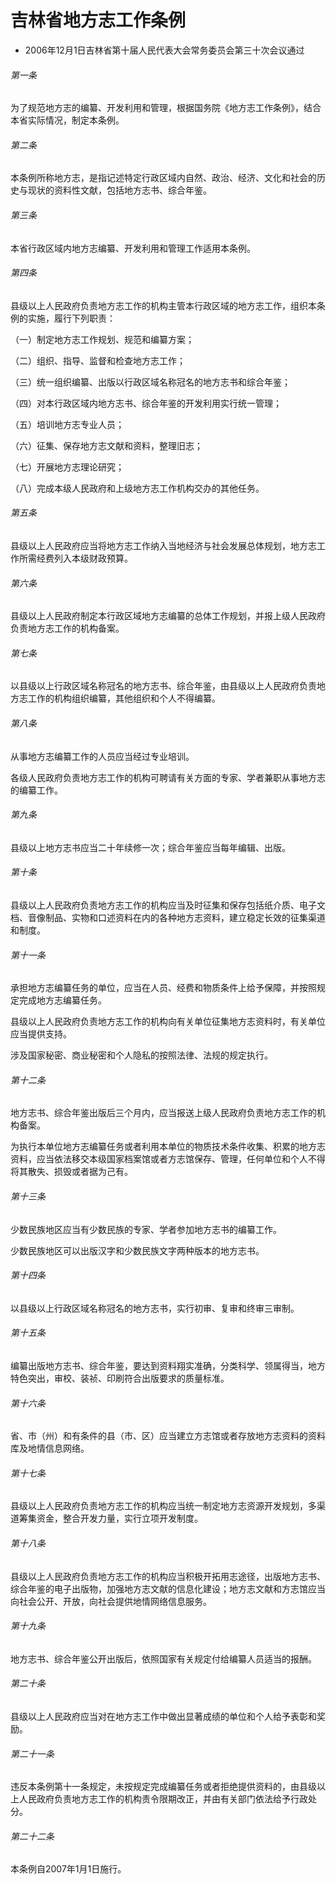 # 吉林省地方志工作条例

- 2006年12月1日吉林省第十届人民代表大会常务委员会第三十次会议通过

<!-- INFO END -->

###### 第一条

为了规范地方志的编纂、开发利用和管理，根据国务院《地方志工作条例》，结合本省实际情况，制定本条例。

###### 第二条

本条例所称地方志，是指记述特定行政区域内自然、政治、经济、文化和社会的历史与现状的资料性文献，包括地方志书、综合年鉴。

###### 第三条

本省行政区域内地方志编纂、开发利用和管理工作适用本条例。

###### 第四条

县级以上人民政府负责地方志工作的机构主管本行政区域的地方志工作，组织本条例的实施，履行下列职责：

（一）制定地方志工作规划、规范和编纂方案；

（二）组织、指导、监督和检查地方志工作；

（三）统一组织编纂、出版以行政区域名称冠名的地方志书和综合年鉴；

（四）对本行政区域内地方志书、综合年鉴的开发利用实行统一管理；

（五）培训地方志专业人员；

（六）征集、保存地方志文献和资料，整理旧志；

（七）开展地方志理论研究；

（八）完成本级人民政府和上级地方志工作机构交办的其他任务。

###### 第五条

县级以上人民政府应当将地方志工作纳入当地经济与社会发展总体规划，地方志工作所需经费列入本级财政预算。

###### 第六条

县级以上人民政府制定本行政区域地方志编纂的总体工作规划，并报上级人民政府负责地方志工作的机构备案。

###### 第七条

以县级以上行政区域名称冠名的地方志书、综合年鉴，由县级以上人民政府负责地方志工作的机构组织编纂，其他组织和个人不得编纂。

###### 第八条

从事地方志编纂工作的人员应当经过专业培训。

各级人民政府负责地方志工作的机构可聘请有关方面的专家、学者兼职从事地方志的编纂工作。

###### 第九条

县级以上地方志书应当二十年续修一次；综合年鉴应当每年编辑、出版。

###### 第十条

县级以上人民政府负责地方志工作的机构应当及时征集和保存包括纸介质、电子文档、音像制品、实物和口述资料在内的各种地方志资料，建立稳定长效的征集渠道和制度。

###### 第十一条

承担地方志编纂任务的单位，应当在人员、经费和物质条件上给予保障，并按照规定完成地方志编纂任务。

县级以上人民政府负责地方志工作的机构向有关单位征集地方志资料时，有关单位应当提供支持。

涉及国家秘密、商业秘密和个人隐私的按照法律、法规的规定执行。

###### 第十二条

地方志书、综合年鉴出版后三个月内，应当报送上级人民政府负责地方志工作的机构备案。

为执行本单位地方志编纂任务或者利用本单位的物质技术条件收集、积累的地方志资料，应当依法移交本级国家档案馆或者方志馆保存、管理，任何单位和个人不得将其散失、损毁或者据为己有。

###### 第十三条

少数民族地区应当有少数民族的专家、学者参加地方志书的编纂工作。

少数民族地区可以出版汉字和少数民族文字两种版本的地方志书。

###### 第十四条

以县级以上行政区域名称冠名的地方志书，实行初审、复审和终审三审制。

###### 第十五条

编纂出版地方志书、综合年鉴，要达到资料翔实准确，分类科学、领属得当，地方特色突出，审校、装祯、印刷符合出版要求的质量标准。

###### 第十六条

省、市（州）和有条件的县（市、区）应当建立方志馆或者存放地方志资料的资料库及地情信息网络。

###### 第十七条

县级以上人民政府负责地方志工作的机构应当统一制定地方志资源开发规划，多渠道筹集资金，整合开发力量，实行立项开发制度。

###### 第十八条

县级以上人民政府负责地方志工作的机构应当积极开拓用志途径，出版地方志书、综合年鉴的电子出版物，加强地方志文献的信息化建设；地方志文献和方志馆应当向社会公开、开放，向社会提供地情网络信息服务。

###### 第十九条

地方志书、综合年鉴公开出版后，依照国家有关规定付给编纂人员适当的报酬。

###### 第二十条

县级以上人民政府应当对在地方志工作中做出显著成绩的单位和个人给予表彰和奖励。

###### 第二十一条

违反本条例第十一条规定，未按规定完成编纂任务或者拒绝提供资料的，由县级以上人民政府负责地方志工作的机构责令限期改正，并由有关部门依法给予行政处分。

###### 第二十二条

本条例自2007年1月1日施行。
